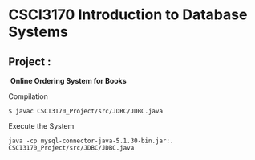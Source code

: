 # CSCI3170 Introduction to Database Systems

## 										Project :

​										**Online Ordering System for Books** 

Compilation

`$ javac CSCI3170_Project/src/JDBC/JDBC.java`

Execute the System

`java -cp mysql-connector-java-5.1.30-bin.jar:. CSCI3170_Project/src/JDBC/JDBC.java `